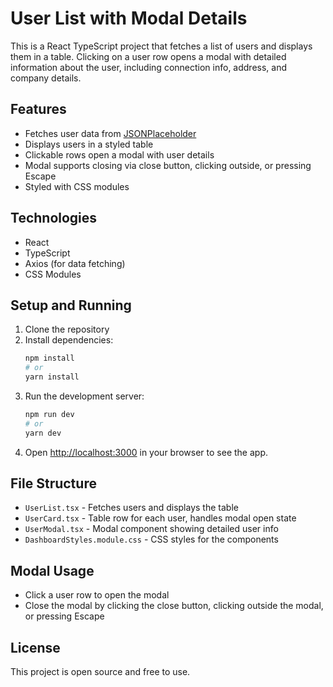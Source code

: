 # User List with Modal Details

This is a React TypeScript project that fetches a list of users and displays them in a table. Clicking on a user row opens a modal with detailed information about the user, including connection info, address, and company details.

## Features

- Fetches user data from [JSONPlaceholder](https://jsonplaceholder.typicode.com/users)
- Displays users in a styled table
- Clickable rows open a modal with user details
- Modal supports closing via close button, clicking outside, or pressing Escape
- Styled with CSS modules

## Technologies

- React
- TypeScript
- Axios (for data fetching)
- CSS Modules

## Setup and Running

1. Clone the repository
2. Install dependencies:
   ```bash
   npm install
   # or
   yarn install
   ```
3. Run the development server:
   ```bash
   npm run dev
   # or
   yarn dev
   ```
4. Open [http://localhost:3000](http://localhost:3000) in your browser to see the app.

## File Structure

- `UserList.tsx` - Fetches users and displays the table
- `UserCard.tsx` - Table row for each user, handles modal open state
- `UserModal.tsx` - Modal component showing detailed user info
- `DashboardStyles.module.css` - CSS styles for the components

## Modal Usage

- Click a user row to open the modal
- Close the modal by clicking the close button, clicking outside the modal, or pressing Escape

## License

This project is open source and free to use.

